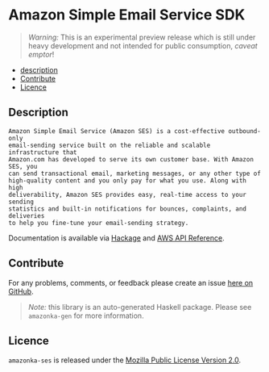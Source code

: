 # Amazon Simple Email Service SDK

> _Warning:_ This is an experimental preview release which is still under heavy development and not intended for public consumption, _caveat emptor_!

* [description](#description)
* [Contribute](#contribute)
* [Licence](#licence)

## Description

    Amazon Simple Email Service (Amazon SES) is a cost-effective outbound-only
    email-sending service built on the reliable and scalable infrastructure that
    Amazon.com has developed to serve its own customer base. With Amazon SES, you
    can send transactional email, marketing messages, or any other type of
    high-quality content and you only pay for what you use. Along with high
    deliverability, Amazon SES provides easy, real-time access to your sending
    statistics and built-in notifications for bounces, complaints, and deliveries
    to help you fine-tune your email-sending strategy.

Documentation is available via [Hackage](http://hackage.haskell.org/package/amazonka-ses)
and [AWS API Reference](http://docs.aws.amazon.com/ses/latest/APIReference/Welcome.html).


## Contribute

For any problems, comments, or feedback please create an issue [here on GitHub](https://github.com/brendanhay/amazonka/issues).

> _Note:_ this library is an auto-generated Haskell package. Please see `amazonka-gen` for more information.


## Licence

`amazonka-ses` is released under the [Mozilla Public License Version 2.0](http://www.mozilla.org/MPL/).
